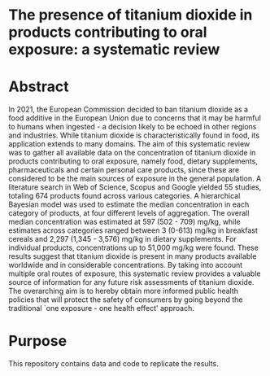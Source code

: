 # The presence of titanium dioxide in products contributing to oral exposure: a systematic review

# Abstract
In 2021, the European Commission decided to ban titanium dioxide as a food additive in the European Union due to concerns that it may be harmful to humans when ingested - a decision likely to be echoed in other regions and industries. While titanium dioxide is characteristically found in food, its application extends to many domains. The aim of this systematic review was to gather all available data on the concentration of titanium dioxide in products contributing to oral exposure, namely food, dietary supplements, pharmaceuticals and certain personal care products, since these are considered to be the main sources of exposure in the general population. A literature search in Web of Science, Scopus and Google yielded 55 studies, totaling 674 products found across various categories. A hierarchical Bayesian model was used to estimate the median concentration in each category of products, at four different levels of aggregation. The overall median concentration was estimated at 597 (502 - 709) mg/kg, while estimates across categories ranged between 3 (0-613) mg/kg in breakfast cereals and 2,297 (1,345 - 3,576) mg/kg in dietary supplements. For individual products, concentrations up to 51,000 mg/kg were found. These results suggest that titanium dioxide is present in many products available worldwide and in considerable concentrations. By taking into account multiple oral routes of exposure, this systematic review provides a valuable source of information for any future risk assessments of titanium dioxide. The overarching aim is to hereby obtain more informed public health policies that will protect the safety of consumers by going beyond the traditional `one exposure - one health effect' approach.

# Purpose

This repository contains data and code to replicate the results.
